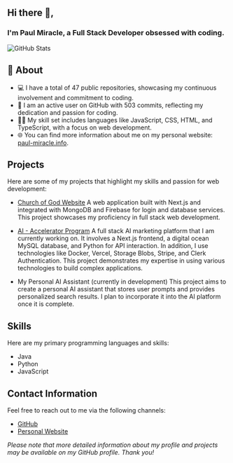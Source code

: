 ## Hi there 👋,

### I'm Paul Miracle, a Full Stack Developer obsessed with coding.

![GitHub Stats](https://github-readme-stats.vercel.app/api?username=Wesman687)

## 🧐 About

- 💻 I have a total of 47 public repositories, showcasing my continuous involvement and commitment to coding.
- 🚀 I am an active user on GitHub with 503 commits, reflecting my dedication and passion for coding.
- 👨‍💻 My skill set includes languages like JavaScript, CSS, HTML, and TypeScript, with a focus on web development.
- 🌐 You can find more information about me on my personal website: [paul-miracle.info](http://paul-miracle.info). 

## Projects

Here are some of my projects that highlight my skills and passion for web development:

- [Church of God Website](https://www.palatka-firstchurchofgod.org/)
  A web application built with Next.js and integrated with MongoDB and Firebase for login and database services. This project showcases my proficiency in full stack web development.
 
- [AI - Accelerator Program](https://fullstack-ai-marketing-platform-beige.vercel.app/projects)
  A full stack AI marketing platform that I am currently working on. It involves a Next.js frontend, a digital ocean MySQL database, and Python for API interaction. In addition, I use technologies like Docker, Vercel, Storage Blobs, Stripe, and Clerk Authentication. This project demonstrates my expertise in using various technologies to build complex applications.


- My Personal AI Assistant (currently in development)
  This project aims to create a personal AI assistant that stores user prompts and provides personalized search results. I plan to incorporate it into the AI platform once it is complete. 
  
## Skills

Here are my primary programming languages and skills:

- Java
- Python
- JavaScript

## Contact Information

Feel free to reach out to me via the following channels:

- [GitHub](https://github.com/Wesman687)
- [Personal Website](http://paul-miracle.info)



_Please note that more detailed information about my profile and projects may be available on my GitHub profile. Thank you!_
